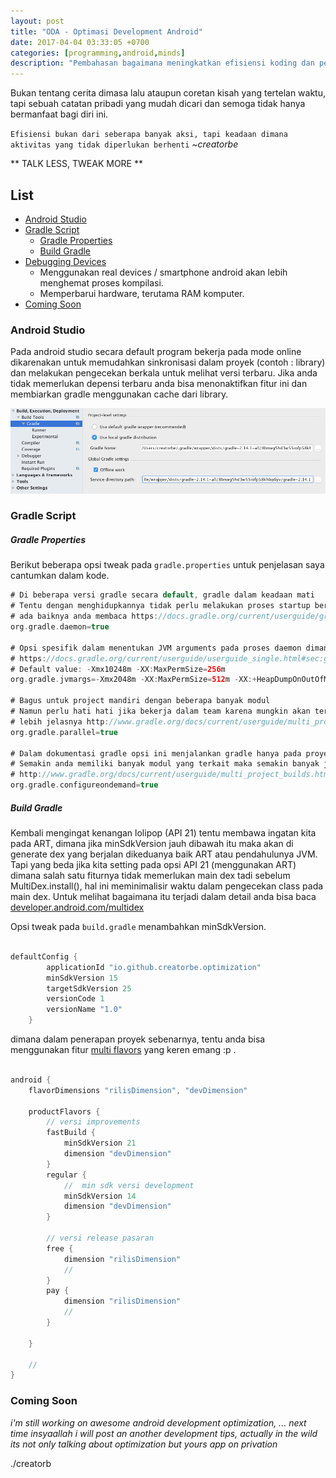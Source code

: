 ```yaml
---
layout: post
title: "ODA - Optimasi Development Android"
date: 2017-04-04 03:33:05 +0700
categories: [programming,android,minds]
description: "Pembahasan bagaimana meningkatkan efisiensi koding dan performa kerja dalam pengembangan aplikasi android"
---
```


Bukan tentang cerita dimasa lalu ataupun coretan kisah yang tertelan waktu, tapi sebuah catatan pribadi yang mudah dicari dan semoga tidak hanya bermanfaat bagi diri ini.

`Efisiensi bukan dari seberapa banyak aksi, tapi keadaan dimana aktivitas yang tidak diperlukan berhenti`
*~creatorbe*

** TALK LESS, TWEAK MORE **

## List
  - [Android Studio](#android-studio)
  - [Gradle Script](#gradle-script)
    - [Gradle Properties](#gradle-properties)
    - [Build Gradle](#build-gradle)
  - [Debugging Devices](debugging-devices)
    - Menggunakan real devices / smartphone android akan lebih menghemat proses kompilasi.
    - Memperbarui hardware, terutama RAM komputer.
  - [Coming Soon](#coming-soon)


### Android Studio

Pada android studio secara default program bekerja pada mode online dikarenakan untuk memudahkan sinkronisasi dalam proyek (contoh : library) dan melakukan pengecekan berkala untuk melihat versi terbaru. Jika anda tidak memerlukan depensi terbaru anda bisa menonaktifkan fitur ini dan membiarkan gradle menggunakan cache dari library.

![android-offline-work](https://raw.githubusercontent.com/CreatorB/res/master/pic/improve-android-development-creatorbe.png)

### Gradle Script

##### Gradle Properties

Berikut beberapa opsi tweak pada `gradle.properties` untuk penjelasan saya cantumkan dalam kode.

```gradle
# Di beberapa versi gradle secara default, gradle dalam keadaan mati
# Tentu dengan menghidupkannya tidak perlu melakukan proses startup berulang kali
# ada baiknya anda membaca https://docs.gradle.org/current/userguide/gradle_daemon.html
org.gradle.daemon=true

# Opsi spesifik dalam menentukan JVM arguments pada proses daemon dimana hal ini mempengaruhi kinerja memori.
# https://docs.gradle.org/current/userguide/userguide_single.html#sec:gradle_configuration_properties
# Default value: -Xmx10248m -XX:MaxPermSize=256m
org.gradle.jvmargs=-Xmx2048m -XX:MaxPermSize=512m -XX:+HeapDumpOnOutOfMemoryError -Dfile.encoding=UTF-8

# Bagus untuk project mandiri dengan beberapa banyak modul
# Namun perlu hati hati jika bekerja dalam team karena mungkin akan terjadi konflik diantara modul karena adanya keharusan memiliki modul lain.
# lebih jelasnya http://www.gradle.org/docs/current/userguide/multi_project_builds.html#sec:decoupled_projects
org.gradle.parallel=true

# Dalam dokumentasi gradle opsi ini menjalankan gradle hanya pada proyek yang melakukan permintaan/request
# Semakin anda memiliki banyak modul yang terkait maka semakin banyak juga waktu yang diminimalisir.  
# http://www.gradle.org/docs/current/userguide/multi_project_builds.html#sec:configuration_on_demand
org.gradle.configureondemand=true
```

##### Build Gradle

Kembali mengingat kenangan lolipop (API 21) tentu membawa ingatan kita pada ART, dimana jika minSdkVersion jauh dibawah itu maka akan di generate dex yang berjalan dikeduanya baik ART atau pendahulunya JVM. Tapi yang beda jika kita setting pada opsi API 21 (menggunakan ART) dimana salah satu fiturnya tidak memerlukan main dex tadi sebelum MultiDex.install(), hal ini meminimalisir waktu dalam pengecekan class pada main dex. Untuk melihat bagaimana itu terjadi dalam detail anda bisa baca [developer.android.com/multidex](http://developer.android.com/tools/building/multidex.html#dev-build)

Opsi tweak pada `build.gradle` menambahkan minSdkVersion.

```gradle

defaultConfig {
        applicationId "io.github.creatorbe.optimization"
        minSdkVersion 15
        targetSdkVersion 25
        versionCode 1
        versionName "1.0"
    }

```

dimana dalam penerapan proyek sebenarnya, tentu anda bisa menggunakan fitur [multi flavors](http://tools.android.com/tech-docs/new-build-system/user-guide#TOC-Multi-flavor-variants) yang keren emang :p .

```gradle

android {
    flavorDimensions "rilisDimension", "devDimension"
    
    productFlavors {
        // versi improvements
        fastBuild {
            minSdkVersion 21
            dimension "devDimension"
        }
        regular {
            //  min sdk versi development
            minSdkVersion 14
            dimension "devDimension"
        }
        
        // versi release pasaran
        free {
            dimension "rilisDimension"
            //
        }
        pay {
            dimension "rilisDimension"
            //
        }
        
    }
    
    //
}

```


### Coming Soon

*i'm still working on awesome android development optimization, ...*
*next time insyaallah i will post an another development tips, actually in the wild its not only talking about optimization but yours app on privation*


./creatorb

